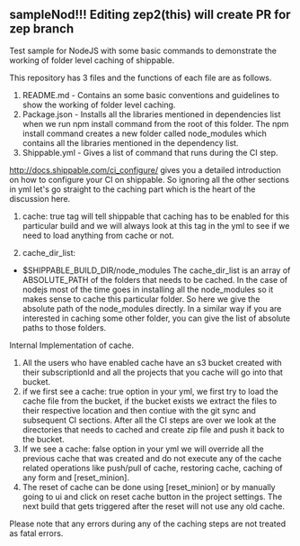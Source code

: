 ## sampleNod!!! Editing zep2(this) will create PR for zep branch
Test sample for NodeJS with some basic commands to demonstrate the working of folder level caching of shippable.

This repository has 3 files and the functions of each file are as follows.
1. README.md - Contains an some basic conventions and guidelines to show the working of folder level caching.
2. Package.json - Installs all the libraries mentioned in dependencies list when we run npm install command from the root of this folder. The npm install command creates a new folder called node_modules which contains all the libraries mentioned in the dependency list.
3. Shippable.yml - Gives a list of command that runs during the CI step.

http://docs.shippable.com/ci_configure/ gives you a detailed introduction on how to configure your CI on shippable. So ignoring all the other sections in yml let's go straight to the caching part which is the heart of the discussion here.

1. cache: true tag will tell shippable that caching has to be enabled for this particular build and we will always look at this tag in the yml to see if we need to load anything from cache or not.

2. cache_dir_list:
  - $SHIPPABLE_BUILD_DIR/node_modules
  The cache_dir_list is an array of ABSOLUTE_PATH of the folders that needs to be cached. In the case of nodejs most of the time goes in installing all the node_modules so it makes sense to cache this particular folder. So here we give the absolute path of the node_modules directly. In a similar way if you are interested in caching some other folder, you can give the list of absolute paths to those folders.

Internal Implementation of cache.
1. All the users who have enabled cache have an s3 bucket created with their subscriptionId and all the projects that you cache will go into that bucket.
2. if we first see a cache: true option in your yml, we first try to load the cache file from the bucket, if the bucket exists we extract the files to their respective location and then contiue with the git sync and subsequent CI sections. After all the CI steps are over we look at the directories that needs to cached and create zip file and push it back to the bucket.
3. If we see a cache: false option in your yml we will override all the previous cache that was created and do not execute any of the cache related operations like push/pull of cache, restoring cache, caching of any form and [reset_minion].
4. The reset of cache can be done using [reset_minion] or by manually going to ui and click on reset cache button in the project settings. The next build that gets triggered after the reset will not use any old cache.

Please note that any errors during any of the caching steps are not treated as fatal errors.

